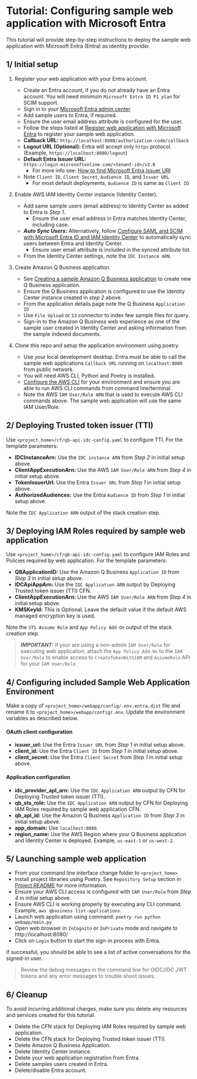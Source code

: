 # Tutorial: Configuring sample web application with Microsoft Entra

This tutorial will provide step-by-step instructions to deploy the sample web application with Microsoft Entra (Entra) as identity provider. 

## 1/ Initial setup
1. Register your web application with your Entra account.
    * Create an Entra account, if you do not already have an Entra account. You will need minimum `Microsoft Entra ID P1 plan` for SCIM support.
    * Sign in to your [Microsoft Entra admin center](https://entra.microsoft.com/).
    * Add sample users to Entra, if required.
    * Ensure the user email address attribute is configured for the user.
    * Follow the steps listed at [Register web application with Microsoft Entra](./register-webapp-with-entra.md) to register your sample web application.
    * **Callback URL:** `http://localhost:8080/authorization-code/callback`
    * **Logout URL (Optional):** Entra will accept only `https` protocol. (Example, `https://localhost:8080/logout`)
    * **Default Entra Issuer URL:** `https://login.microsoftonline.com/<tenant-id>/v2.0`
        * For more info see: [How to find Microsoft Entra Issuer URI](./find-entra-issuer-url.md)
    * Note `Client ID`, `Client Secret`, `Audience ID`, and `Issuer URL`
        * For most default deployments, `Audience ID` is same as `Client ID`
2. Enable AWS IAM Identity Center instance (Identity Center).
    * Add same sample users (email address) to Identity Center as added to Entra is _Step 1_.
        * Ensure the user email address in Entra matches Identity Center, including case.
    * **_Auto Sync Users:_** Alternatively, follow [Configure SAML and SCIM with Microsoft Entra ID and IAM Identity Center](https://docs.aws.amazon.com/singlesignon/latest/userguide/idp-microsoft-entra.html) to automatically sync users between Entra and Identity Center.
        * Ensure user email attribute is included in the synced attribute list.
    * From the Identity Center settings, note the `IDC Instance ARN`.
3. Create Amazon Q Business application.
    * See [Creating a sample Amazon Q Business application](https://docs.aws.amazon.com/amazonq/latest/qbusiness-ug/quick-create-app.html) to create new Q Business application.
    * Ensure the Q Business application is configured to use the Identity Center instance created in _step 2_ above.
    * From the application details page note the Q Business `Application ID`
    * Use `File Upload` or `S3` connector to index few sample files for query.
    * Sign-in to the Amazon Q Business web experience as one of the sample user created in Identity Center and asking information from the sample indexed documents.
    
4. Clone this repo and setup the application environment using poetry.
    * Use your local development desktop. Entra must be able to call the sample web applications `Callback URL` running on `localhost:8080` from public network.
    * You will need AWS CLI, Python and Poetry is installed.
    * [Configure the AWS CLI](https://docs.aws.amazon.com/cli/v1/userguide/cli-chap-configure.html) for your environment and ensure you are able to run AWS CLI commands from command line/terminal.
    * Note the AWS `IAM User/Role ARN` that is used to execute AWS CLI commands above. The sample web application will use the same IAM User/Role.

## 2/ Deploying Trusted token issuer (TTI)
Use `<project_home>/cf/qb-api-idc-config.yaml` to configure TTI. For the template parameters:
* **IDCInstanceArn:** Use the `IDC instance ARN` from _Step 2_ in initial setup above.
* **ClientAppExecutionArn:** Use the AWS `IAM User/Role ARN` from _Step 4_ in initial setup above.
* **TokenIssuerUrl:** Use the Entra `Issuer URL` from _Step 1_ in initial setup above.
* **AuthorizedAudiences:** Use the Entra `Audience ID` from _Step 1_ in initial setup above.

Note the `IDC Application ARN` output of the stack creation step.

## 3/ Deploying IAM Roles required by sample web application
Use `<project_home>/cf/qb-api-idc-config.yaml` to configure IAM Roles and Policies required by web application. For the template parameters:
* **QBApplicationID:** Use the Amazon Q Business `Application ID` from _Step 3_ in initial setup above.
* **IDCApiAppArn:** Use the `IDC Application ARN` output by Deploying Trusted token issuer (TTI) CFN.
* **ClientAppExecutionArn:** Use the AWS `IAM User/Role ARN` from _Step 4_ in initial setup above.
* **KMSKeyId:** This is Optional. Leave the default value if the default AWS managed encryption key is used.

Note the `STS Assume Role` and `App Policy Add-On` output of the stack creation step.

> **_IMPORTANT:_** If your are using a non-admin `IAM User/Role` for executing web application, attach the `App Policy Add-On` to the `IAM User/Role` to enable access to `CreateTokenWithIAM` and `AssumeRole` API for your `IAM User/Role`.

## 4/ Configuring included Sample Web Application Environment
Make a copy of `<project_home>/webapp/config/.env.entra.dist` file and rename it to `<project_home>/webapp/config/.env`. Update the environment variables as described below.

#### OAuth client configuration
* **issuer_url:** Use the Entra `Issuer URL` from _Step 1_ in initial setup above.
* **client_id:** Use the Entra `Client ID` from _Step 1_ in initial setup above.
* **client_secret:** Use the Entra `Client Secret` from _Step 1_ in initial setup above.

#### Application configuration
* **idc_provider_apl_arn:** Use the `IDC Application ARN` output by CFN for Deploying Trusted token issuer (TTI).
* **qb_sts_role:** Use the `IDC Application ARN` output by CFN for  Deploying IAM Roles required by sample web application CFN.
* **qb_apl_id:** Use the Amazon Q Business `Application ID` from _Step 3_ in initial setup above.
* **app_domain:**  Use `localhost:8080`.
* **region_name:** Use the AWS Region where your Q Business application and Identity Center is deployed. Example, `us-east-1` or `us-west-2`.

## 5/ Launching sample web application
* From your command line interface change folder to `<project_home>`
* Install project libraries using Poetry. See `Repository Setup` section in [Project README](../../../README.md) for more information.
* Ensure your AWS CLI access is configured with `IAM User/Role` from _Step 4_ in initial setup above.
* Ensure AWS CLI is working properly by executing any CLI command. Example, `aws qbusiness list-applications`.
* Launch web application using command: `poetry run python webapp/main.py`
* Open web browser in `InCognito` or `InPrivate` mode and navigate to http://localhost:8080/
* Click on `Login` button to start the sign-in process with Entra.

If successful, you should be able to see a list of active conversations for the signed-in user.

> Review the debug messages in the command line for OIDC/IDC JWT tokens and any error messages to trouble shoot issues.

## 6/ Cleanup
To avoid incurring additional charges, make sure you delete any resources and services created for this tutorial.
* Delete the CFN stack for Deploying IAM Roles required by sample web application.
* Delete the CFN stack for Deploying Trusted token issuer (TTI).
* Delete Amazon Q Business Application.
* Delete Identity Center instance.
* Delete your web application registration from Entra.
* Delete samples users created in Entra.
* Delete/disable Entra account.
